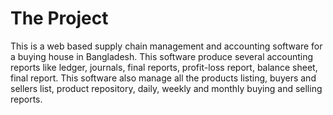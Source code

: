 <h1>The Project</h1>
<p>
This is a web based supply chain management and accounting software for a buying house in Bangladesh. This software produce several accounting reports like ledger, journals, final reports, profit-loss report, balance sheet, final report. This software also manage all the products listing, buyers and sellers list, product repository, daily, weekly and monthly buying and selling reports.
</p>
